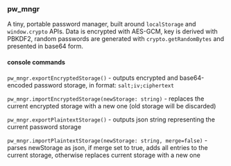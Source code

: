 ### pw_mngr

A tiny, portable password manager, built around `localStorage` and `window.crypto` APIs. Data is encrypted with AES-GCM, key is derived with PBKDF2, random passwords are generated with `crypto.getRandomBytes` and presented in base64 form.

#### console commands

`pw_mngr.exportEncryptedStorage()` - outputs encrypted and base64-encoded password storage, in format: `salt;iv;ciphertext`

`pw_mngr.importEncryptedStorage(newStorage: string)` - replaces the current encrypted storage with a new one (old storage will be discarded)

`pw_mngr.exportPlaintextStorage()` - outputs json string representing the current password storage

`pw_mngr.importPlaintextStorage(newStorage: string, merge=false)` - parses newStorage as json, if merge set to true, adds all entries to the current storage, otherwise replaces current storage with a new one
